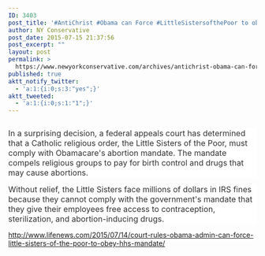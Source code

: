 ```yaml
---
ID: 3403
post_title: '#AntiChrist #Obama can Force #LittleSistersofthePoor to obey #HHSMandate #Persecution #ReligiousFreedom'
author: NY Conservative
post_date: 2015-07-15 21:37:56
post_excerpt: ""
layout: post
permalink: >
  https://www.newyorkconservative.com/archives/antichrist-obama-can-force-littlesistersofthepoor-to-obey-hhsmandate-persecution-religiousfreedom/
published: true
aktt_notify_twitter:
  - 'a:1:{i:0;s:3:"yes";}'
aktt_tweeted:
  - 'a:1:{i:0;s:1:"1";}'
---
```

<p><img src="http://www.newyorkconservative.com/wp-content/uploads/2015/07/071615_0137_AntiChristO1.jpg" alt="" />
	</p><p style="background: white"><span style="color:#333333;font-size:12pt">In a surprising decision, a federal appeals court has determined that a Catholic religious order, the Little Sisters of the Poor, must comply with Obamacare's abortion mandate. The mandate compels religious groups to pay for birth control and drugs that may cause abortions.
</span></p><p style="background: white"><span style="color:#333333;font-size:12pt">Without relief, the Little Sisters face millions of dollars in IRS fines because they cannot comply with the government's mandate that they give their employees free access to contraception, sterilization, and abortion-inducing drugs.
</span></p><p><a href="http://www.lifenews.com/2015/07/14/court-rules-obama-admin-can-force-little-sisters-of-the-poor-to-obey-hhs-mandate/">http://www.lifenews.com/2015/07/14/court-rules-obama-admin-can-force-little-sisters-of-the-poor-to-obey-hhs-mandate/</a>
	</p>